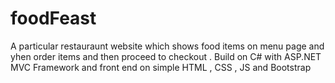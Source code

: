 # foodFeast
A particular restauraunt website which shows food items on menu page and yhen order items and then proceed to checkout . Build on C# with ASP.NET MVC Framework and front end on simple HTML , CSS , JS and Bootstrap
